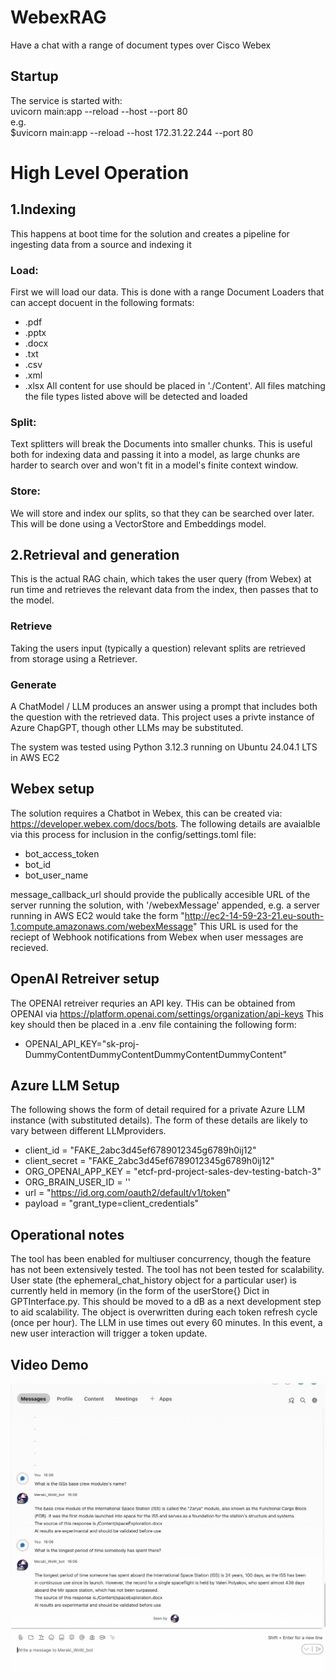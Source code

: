 # WebexRAG
Have a chat with a range of document types over Cisco Webex
## Startup
The service is started with:  
uvicorn main:app --reload --host <IP> --port 80  
e.g.  
$uvicorn main:app --reload --host 172.31.22.244 --port 80

# High Level Operation
## 1.Indexing 
This happens at boot time for the solution and creates a pipeline for ingesting data from a source and indexing it
### Load: 
First we will load our data. This is done with a range Document Loaders that can accept docuent in the following formats:
- .pdf
- .pptx
- .docx
- .txt
- .csv
- .xml
- .xlsx
All content for use should be placed in './Content'. All files matching the file types listed above will be detected and loaded
### Split: 
Text splitters will break the Documents into smaller chunks. This is useful both for indexing data and passing it into a model, as large chunks are harder to search over and won't fit in a model's finite context window.
### Store: 
We will store and index our splits, so that they can be searched over later. This will be done using a VectorStore and Embeddings model.

## 2.Retrieval and generation
This is the actual RAG chain, which takes the user query (from Webex) at run time and retrieves the relevant data from the index, then passes that to the model.
### Retrieve
Taking the users input (typically a question) relevant splits are retrieved from storage using a Retriever.
### Generate
A ChatModel / LLM produces an answer using a prompt that includes both the question with the retrieved data. This project uses a privte instance of Azure ChapGPT, though other LLMs may be substituted.

The system was tested using Python 3.12.3 running on Ubuntu 24.04.1 LTS in AWS EC2

## Webex setup
The solution requires a Chatbot in Webex, this can be created via: https://developer.webex.com/docs/bots. The following details are avaialble via this process for inclusion in the config/settings.toml file:

- bot_access_token       
- bot_id                   
- bot_user_name     

message_callback_url should provide the publically accesible URL of the server running the solution, with '/webexMessage' appended, e.g. a server running in AWS EC2 would take the form
"http://ec2-14-59-23-21.eu-south-1.compute.amazonaws.com/webexMessage"
This URL is used for the reciept of Webhook notifications from Webex when user messages are recieved.

## OpenAI Retreiver setup

The OPENAI retreiver requries an API key. THis can be obtained from OPENAI via https://platform.openai.com/settings/organization/api-keys
This key should then be placed in a .env file containing the following form:
- OPENAI_API_KEY="sk-proj-DummyContentDummyContentDummyContentDummyContent"

## Azure LLM Setup

The following shows the form of detail required for a private Azure LLM instance (with substituted details). The form of these details are likely to vary between different LLMproviders.

- client_id                   = "FAKE_2abc3d45ef6789012345g6789h0ij12"
- client_secret               = "FAKE_2abc3d45ef6789012345g6789h0ij12"
- ORG_OPENAI_APP_KEY 	        = "etcf-prd-project-sales-dev-testing-batch-3"
- ORG_BRAIN_USER_ID           = ''
- url                         = "https://id.org.com/oauth2/default/v1/token"
- payload                     = "grant_type=client_credentials"

## Operational notes

The tool has been enabled for multiuser concurrency, though the feature has not been extensively tested.
The tool has not been tested for scalability.
User state (the ephemeral_chat_history object for a particular user) is currently held in memory (in the form of the userStore{} Dict in GPTInterface.py. This should be moved to a dB as a next development step to aid scalability. The object is overwritten during each token refresh cycle (once per hour).
The LLM in use times out every 60 minutes. In this event, a new user interaction will trigger a token update.

## Video Demo
[![Watch the video](Cover.png)](https://www.youtube.com/watch?v=5Ja8w9jyskc)





